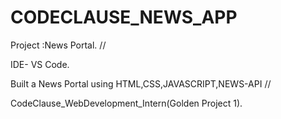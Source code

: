 # CODECLAUSE_NEWS_APP

Project :News Portal. //

IDE- VS Code.

Built a News Portal using HTML,CSS,JAVASCRIPT,NEWS-API //

CodeClause_WebDevelopment_Intern(Golden Project 1).
